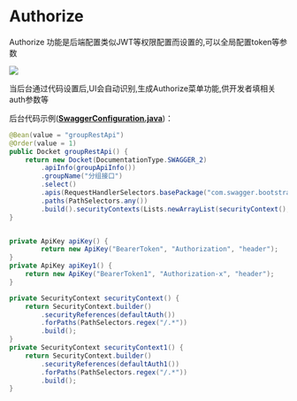 # Authorize

Authorize 功能是后端配置类似JWT等权限配置而设置的,可以全局配置token等参数

![](/images/auth.png)

当后台通过代码设置后,UI会自动识别,生成Authorize菜单功能,供开发者填相关auth参数等

后台代码示例(**[SwaggerConfiguration.java](https://gitee.com/xiaoym/swagger-bootstrap-ui-demo/blob/master/swagger-bootstrap-ui-demo/src/main/java/com/swagger/bootstrap/ui/demo/config/SwaggerConfiguration.java)**)：

```java
@Bean(value = "groupRestApi")
@Order(value = 1)
public Docket groupRestApi() {
    return new Docket(DocumentationType.SWAGGER_2)
        .apiInfo(groupApiInfo())
        .groupName("分组接口")
        .select()
        .apis(RequestHandlerSelectors.basePackage("com.swagger.bootstrap.ui.demo.group"))
        .paths(PathSelectors.any())
        .build().securityContexts(Lists.newArrayList(securityContext(),securityContext1())).securitySchemes(Lists.<SecurityScheme>newArrayList(apiKey(),apiKey1()));
}


private ApiKey apiKey() {
        return new ApiKey("BearerToken", "Authorization", "header");
}
private ApiKey apiKey1() {
    return new ApiKey("BearerToken1", "Authorization-x", "header");
}

private SecurityContext securityContext() {
    return SecurityContext.builder()
        .securityReferences(defaultAuth())
        .forPaths(PathSelectors.regex("/.*"))
        .build();
}
private SecurityContext securityContext1() {
    return SecurityContext.builder()
        .securityReferences(defaultAuth1())
        .forPaths(PathSelectors.regex("/.*"))
        .build();
}
```

